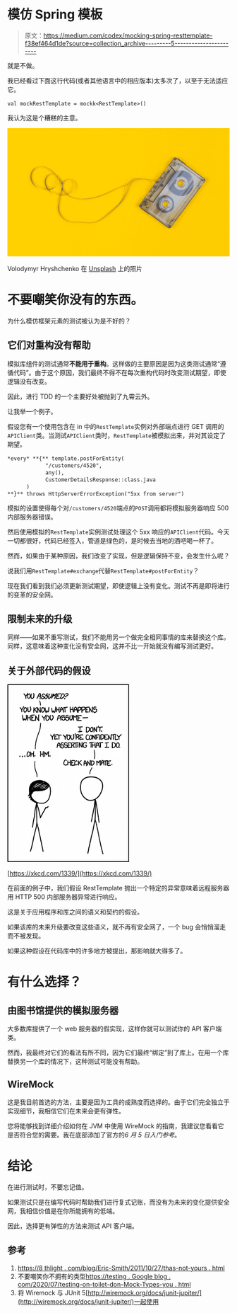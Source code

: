 # 模仿 Spring 模板

> 原文：<https://medium.com/codex/mocking-spring-resttemplate-f38ef464d1de?source=collection_archive---------5----------------------->

就是不做。

我已经看过下面这行代码(或者其他语言中的相应版本)太多次了，以至于无法适应它。

```
val mockRestTemplate = mockk<RestTemplate>()
```

我认为这是个糟糕的主意。

![](img/d94bc868aab712a7920ef7c0d2a81f37.png)

Volodymyr Hryshchenko 在 [Unsplash](https://unsplash.com?utm_source=medium&utm_medium=referral) 上的照片

# 不要嘲笑你没有的东西。

为什么模仿框架元素的测试被认为是不好的？

## 它们对重构没有帮助

模拟库组件的测试通常**不能用于重构**。这样做的主要原因是因为这类测试通常“遵循代码”。由于这个原因，我们最终不得不在每次重构代码时改变测试期望，即使逻辑没有改变。

因此，进行 TDD 的一个主要好处被抛到了九霄云外。

让我举一个例子。

假设您有一个使用包含在 in 中的`RestTemplate`实例对外部端点进行 GET 调用的`APIClient`类。当测试`APIClient`类时，`RestTemplate`被模拟出来，并对其设定了期望。

```
*every* **{** template.postForEntity(
            "/customers/4520", 
            any(), 
            CustomerDetailsResponse::class.java
      )
**}** throws HttpServerErrorException("5xx from server")
```

模拟的设置使得每个对`/customers/4520`端点的`POST`调用都将模拟服务器响应 500 内部服务器错误。

然后使用模拟的`RestTemplate`实例测试处理这个 5xx 响应的`APIClient`代码。今天一切都很好，代码已经签入，管道是绿色的，是时候去当地的酒吧喝一杯了。

然而，如果由于某种原因，我们改变了实现，但是逻辑保持不变，会发生什么呢？

说我们用`RestTemplate#exchange`代替`RestTemplate#postForEntity`？

现在我们看到我们必须更新测试期望，即使逻辑上没有变化。测试不再是即将进行的变革的安全网。

## 限制未来的升级

同样——如果不重写测试，我们不能用另一个做完全相同事情的库来替换这个库。同样，这意味着这种变化没有安全网，这并不比一开始就没有编写测试更好。

## 关于外部代码的假设

![](img/4b4163233eda2272dc03bfe9acd165c6.png)

[https://xkcd.com/1339/](https://xkcd.com/1339/)

在前面的例子中，我们假设 RestTemplate 抛出一个特定的异常意味着远程服务器用 HTTP 500 内部服务器异常进行响应。

这是关于应用程序和库之间的语义和契约的假设。

如果该库的未来升级要改变这些语义，就不再有安全网了，一个 bug 会悄悄溜走而不被发现。

如果这种假设在代码库中的许多地方被提出，那影响就大得多了。

# 有什么选择？

## 由图书馆提供的模拟服务器

大多数库提供了一个 web 服务器的假实现，这样你就可以测试你的 API 客户端类。

然而，我最终对它们的看法有所不同，因为它们最终“绑定”到了库上。在用一个库替换另一个库的情况下，这种测试可能没有帮助。

## **WireMock**

这是我目前首选的方法，主要是因为工具的成熟度而选择的。由于它们完全独立于实现细节，我相信它们在未来会更有弹性。

您将能够找到详细介绍如何在 JVM 中使用 WireMock 的指南，我建议您看看它是否符合您的需要。我在底部添加了官方的*6 月 5 日入门参考*。

# 结论

在进行测试时，不要忘记值。

如果测试只是在编写代码时帮助我们进行复式记账，而没有为未来的变化提供安全网，我相信价值是在你所能拥有的低端。

因此，选择更有弹性的方法来测试 API 客户端。

## 参考

1.  [https://8 thlight . com/blog/Eric-Smith/2011/10/27/thas-not-yours . html](https://8thlight.com/blog/eric-smith/2011/10/27/thats-not-yours.html)
2.  不要嘲笑你不拥有的类型[https://testing . Google blog . com/2020/07/testing-on-toilet-don-Mock-Types-you . html](https://testing.googleblog.com/2020/07/testing-on-toilet-dont-mock-types-you.html)
3.  将 Wiremock 与 JUnit 5[http://wiremock.org/docs/junit-jupiter/](http://wiremock.org/docs/junit-jupiter/)一起使用